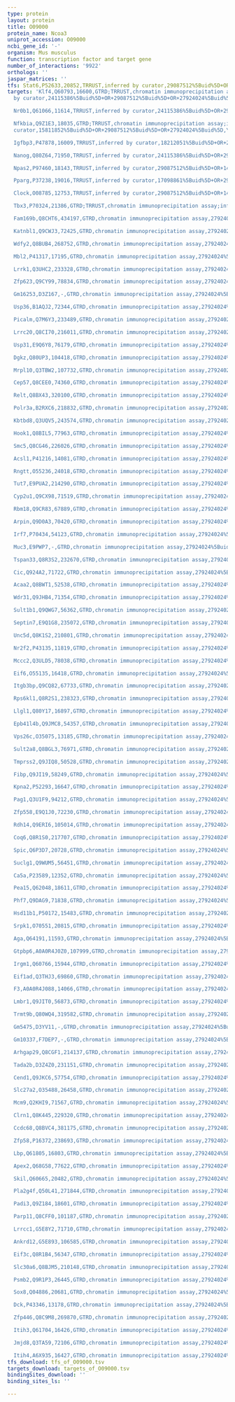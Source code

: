 ```yaml
---
type: protein
layout: protein
title: O09000
protein_name: Ncoa3
uniprot_accession: O09000
ncbi_gene_id: '-'
organism: Mus musculus
function: transcription factor and target gene
number_of_interactions: '9922'
orthologs: ''
jaspar_matrices: ''
tfs: Stat6,P52633,20852,TRRUST,inferred by curator,29087512%5Buid%5D+OR+15145939%5Buid%5D,Yes
targets: 'Klf4,Q60793,16600,GTRD;TRRUST,chromatin immunoprecipitation assay;inferred
  by curator,24115386%5Buid%5D+OR+29087512%5Buid%5D+OR+27924024%5Buid%5D,Yes

  Nr0b1,Q61066,11614,TRRUST,inferred by curator,24115386%5Buid%5D+OR+29087512%5Buid%5D,Yes

  Nfkbia,Q9Z1E3,18035,GTRD;TRRUST,chromatin immunoprecipitation assay;inferred by
  curator,15811852%5Buid%5D+OR+29087512%5Buid%5D+OR+27924024%5Buid%5D,Yes

  Igfbp3,P47878,16009,TRRUST,inferred by curator,18212051%5Buid%5D+OR+29087512%5Buid%5D,Yes

  Nanog,Q80Z64,71950,TRRUST,inferred by curator,24115386%5Buid%5D+OR+29087512%5Buid%5D,Yes

  Npas2,P97460,18143,TRRUST,inferred by curator,29087512%5Buid%5D+OR+14645221%5Buid%5D,Yes

  Pparg,P37238,19016,TRRUST,inferred by curator,17098861%5Buid%5D+OR+29087512%5Buid%5D,Yes

  Clock,O08785,12753,TRRUST,inferred by curator,29087512%5Buid%5D+OR+14645221%5Buid%5D,Yes

  Tbx3,P70324,21386,GTRD;TRRUST,chromatin immunoprecipitation assay;inferred by curator,24115386%5Buid%5D+OR+29087512%5Buid%5D+OR+27924024%5Buid%5D,Yes

  Fam169b,Q8CHT6,434197,GTRD,chromatin immunoprecipitation assay,27924024%5Buid%5D,No

  Katnbl1,Q9CWJ3,72425,GTRD,chromatin immunoprecipitation assay,27924024%5Buid%5D,No

  Wdfy2,Q8BUB4,268752,GTRD,chromatin immunoprecipitation assay,27924024%5Buid%5D,No

  Mbl2,P41317,17195,GTRD,chromatin immunoprecipitation assay,27924024%5Buid%5D,No

  Lrrk1,Q3UHC2,233328,GTRD,chromatin immunoprecipitation assay,27924024%5Buid%5D,No

  Zfp623,Q9CY99,78834,GTRD,chromatin immunoprecipitation assay,27924024%5Buid%5D,No

  Gm16253,D3Z167,-,GTRD,chromatin immunoprecipitation assay,27924024%5Buid%5D,No

  Usp36,B1AQJ2,72344,GTRD,chromatin immunoprecipitation assay,27924024%5Buid%5D,No

  Picalm,Q7M6Y3,233489,GTRD,chromatin immunoprecipitation assay,27924024%5Buid%5D,No

  Lrrc20,Q8CI70,216011,GTRD,chromatin immunoprecipitation assay,27924024%5Buid%5D,No

  Usp31,E9Q6Y8,76179,GTRD,chromatin immunoprecipitation assay,27924024%5Buid%5D,No

  Dgkz,Q80UP3,104418,GTRD,chromatin immunoprecipitation assay,27924024%5Buid%5D,No

  Mrpl10,Q3TBW2,107732,GTRD,chromatin immunoprecipitation assay,27924024%5Buid%5D,No

  Cep57,Q8CEE0,74360,GTRD,chromatin immunoprecipitation assay,27924024%5Buid%5D,No

  Relt,Q8BX43,320100,GTRD,chromatin immunoprecipitation assay,27924024%5Buid%5D,No

  Polr3a,B2RXC6,218832,GTRD,chromatin immunoprecipitation assay,27924024%5Buid%5D,No

  Kbtbd8,Q3UQV5,243574,GTRD,chromatin immunoprecipitation assay,27924024%5Buid%5D,No

  Hook1,Q8BIL5,77963,GTRD,chromatin immunoprecipitation assay,27924024%5Buid%5D,No

  Smc5,Q8CG46,226026,GTRD,chromatin immunoprecipitation assay,27924024%5Buid%5D,No

  Acsl1,P41216,14081,GTRD,chromatin immunoprecipitation assay,27924024%5Buid%5D,No

  Rngtt,O55236,24018,GTRD,chromatin immunoprecipitation assay,27924024%5Buid%5D,No

  Tut7,E9PUA2,214290,GTRD,chromatin immunoprecipitation assay,27924024%5Buid%5D,No

  Cyp2u1,Q9CX98,71519,GTRD,chromatin immunoprecipitation assay,27924024%5Buid%5D,No

  Rbm18,Q9CR83,67889,GTRD,chromatin immunoprecipitation assay,27924024%5Buid%5D,No

  Arpin,Q9D0A3,70420,GTRD,chromatin immunoprecipitation assay,27924024%5Buid%5D,No

  Irf7,P70434,54123,GTRD,chromatin immunoprecipitation assay,27924024%5Buid%5D,No

  Muc3,E9PWP7,-,GTRD,chromatin immunoprecipitation assay,27924024%5Buid%5D,No

  Tspan33,Q8R3S2,232670,GTRD,chromatin immunoprecipitation assay,27924024%5Buid%5D,No

  Cic,Q924A2,71722,GTRD,chromatin immunoprecipitation assay,27924024%5Buid%5D,No

  Acaa2,Q8BWT1,52538,GTRD,chromatin immunoprecipitation assay,27924024%5Buid%5D,No

  Wdr31,Q9JHB4,71354,GTRD,chromatin immunoprecipitation assay,27924024%5Buid%5D,No

  Sult1b1,Q9QWG7,56362,GTRD,chromatin immunoprecipitation assay,27924024%5Buid%5D,No

  Septin7,E9Q1G8,235072,GTRD,chromatin immunoprecipitation assay,27924024%5Buid%5D,No

  Unc5d,Q8K1S2,210801,GTRD,chromatin immunoprecipitation assay,27924024%5Buid%5D,No

  Nr2f2,P43135,11819,GTRD,chromatin immunoprecipitation assay,27924024%5Buid%5D,No

  Mccc2,Q3ULD5,78038,GTRD,chromatin immunoprecipitation assay,27924024%5Buid%5D,No

  Eif6,O55135,16418,GTRD,chromatin immunoprecipitation assay,27924024%5Buid%5D,No

  Itgb3bp,Q9CQ82,67733,GTRD,chromatin immunoprecipitation assay,27924024%5Buid%5D,No

  Rps6kl1,Q8R2S1,238323,GTRD,chromatin immunoprecipitation assay,27924024%5Buid%5D,No

  Llgl1,Q80Y17,16897,GTRD,chromatin immunoprecipitation assay,27924024%5Buid%5D,No

  Epb41l4b,Q9JMC8,54357,GTRD,chromatin immunoprecipitation assay,27924024%5Buid%5D,No

  Vps26c,O35075,13185,GTRD,chromatin immunoprecipitation assay,27924024%5Buid%5D,No

  Sult2a8,Q8BGL3,76971,GTRD,chromatin immunoprecipitation assay,27924024%5Buid%5D,No

  Tmprss2,Q9JIQ8,50528,GTRD,chromatin immunoprecipitation assay,27924024%5Buid%5D,No

  Fibp,Q9JI19,58249,GTRD,chromatin immunoprecipitation assay,27924024%5Buid%5D,No

  Kpna2,P52293,16647,GTRD,chromatin immunoprecipitation assay,27924024%5Buid%5D,No

  Pag1,Q3U1F9,94212,GTRD,chromatin immunoprecipitation assay,27924024%5Buid%5D,No

  Zfp558,E9Q1J0,72230,GTRD,chromatin immunoprecipitation assay,27924024%5Buid%5D,No

  Rdh14,Q9ERI6,105014,GTRD,chromatin immunoprecipitation assay,27924024%5Buid%5D,No

  Coq6,Q8R1S0,217707,GTRD,chromatin immunoprecipitation assay,27924024%5Buid%5D,No

  Spic,Q6P3D7,20728,GTRD,chromatin immunoprecipitation assay,27924024%5Buid%5D,No

  Suclg1,Q9WUM5,56451,GTRD,chromatin immunoprecipitation assay,27924024%5Buid%5D,No

  Ca5a,P23589,12352,GTRD,chromatin immunoprecipitation assay,27924024%5Buid%5D,No

  Pea15,Q62048,18611,GTRD,chromatin immunoprecipitation assay,27924024%5Buid%5D,No

  Phf7,Q9DAG9,71838,GTRD,chromatin immunoprecipitation assay,27924024%5Buid%5D,No

  Hsd11b1,P50172,15483,GTRD,chromatin immunoprecipitation assay,27924024%5Buid%5D,No

  Srpk1,O70551,20815,GTRD,chromatin immunoprecipitation assay,27924024%5Buid%5D,No

  Aga,Q64191,11593,GTRD,chromatin immunoprecipitation assay,27924024%5Buid%5D,No

  Gtpbp6,A0A0R4J0Z0,107999,GTRD,chromatin immunoprecipitation assay,27924024%5Buid%5D,No

  Irgm1,Q60766,15944,GTRD,chromatin immunoprecipitation assay,27924024%5Buid%5D,No

  Eif1ad,Q3THJ3,69860,GTRD,chromatin immunoprecipitation assay,27924024%5Buid%5D,No

  F3,A0A0R4J088,14066,GTRD,chromatin immunoprecipitation assay,27924024%5Buid%5D,No

  Lmbr1,Q9JIT0,56873,GTRD,chromatin immunoprecipitation assay,27924024%5Buid%5D,No

  Trmt9b,Q80WQ4,319582,GTRD,chromatin immunoprecipitation assay,27924024%5Buid%5D,No

  Gm5475,D3YV11,-,GTRD,chromatin immunoprecipitation assay,27924024%5Buid%5D,No

  Gm10337,F7DEP7,-,GTRD,chromatin immunoprecipitation assay,27924024%5Buid%5D,No

  Arhgap29,Q8CGF1,214137,GTRD,chromatin immunoprecipitation assay,27924024%5Buid%5D,No

  Tada2b,D3Z4Z0,231151,GTRD,chromatin immunoprecipitation assay,27924024%5Buid%5D,No

  Cend1,Q9JKC6,57754,GTRD,chromatin immunoprecipitation assay,27924024%5Buid%5D,No

  Slc27a2,O35488,26458,GTRD,chromatin immunoprecipitation assay,27924024%5Buid%5D,No

  Mcm9,Q2KHI9,71567,GTRD,chromatin immunoprecipitation assay,27924024%5Buid%5D,No

  Clrn1,Q8K445,229320,GTRD,chromatin immunoprecipitation assay,27924024%5Buid%5D,No

  Ccdc68,Q8BVC4,381175,GTRD,chromatin immunoprecipitation assay,27924024%5Buid%5D,No

  Zfp58,P16372,238693,GTRD,chromatin immunoprecipitation assay,27924024%5Buid%5D,No

  Lbp,Q61805,16803,GTRD,chromatin immunoprecipitation assay,27924024%5Buid%5D,No

  Apex2,Q68G58,77622,GTRD,chromatin immunoprecipitation assay,27924024%5Buid%5D,No

  Skil,Q60665,20482,GTRD,chromatin immunoprecipitation assay,27924024%5Buid%5D,No

  Pla2g4f,Q50L41,271844,GTRD,chromatin immunoprecipitation assay,27924024%5Buid%5D,No

  Padi3,Q9Z184,18601,GTRD,chromatin immunoprecipitation assay,27924024%5Buid%5D,No

  Parp11,Q8CFF0,101187,GTRD,chromatin immunoprecipitation assay,27924024%5Buid%5D,No

  Lrrcc1,G5E8Y2,71710,GTRD,chromatin immunoprecipitation assay,27924024%5Buid%5D,No

  Ankrd12,G5E893,106585,GTRD,chromatin immunoprecipitation assay,27924024%5Buid%5D,No

  Eif3c,Q8R1B4,56347,GTRD,chromatin immunoprecipitation assay,27924024%5Buid%5D,No

  Slc30a6,Q8BJM5,210148,GTRD,chromatin immunoprecipitation assay,27924024%5Buid%5D,No

  Psmb2,Q9R1P3,26445,GTRD,chromatin immunoprecipitation assay,27924024%5Buid%5D,No

  Sox8,Q04886,20681,GTRD,chromatin immunoprecipitation assay,27924024%5Buid%5D,No

  Dck,P43346,13178,GTRD,chromatin immunoprecipitation assay,27924024%5Buid%5D,No

  Zfp446,Q8C9M8,269870,GTRD,chromatin immunoprecipitation assay,27924024%5Buid%5D,No

  Itih3,Q61704,16426,GTRD,chromatin immunoprecipitation assay,27924024%5Buid%5D,No

  Jmjd8,Q3TA59,72106,GTRD,chromatin immunoprecipitation assay,27924024%5Buid%5D,No

  Itih4,A6X935,16427,GTRD,chromatin immunoprecipitation assay,27924024%5Buid%5D,No'
tfs_download: tfs_of_O09000.tsv
targets_download: targets_of_O09000.tsv
bindingSites_download: ''
binding_sites_ls: ''

---
```

